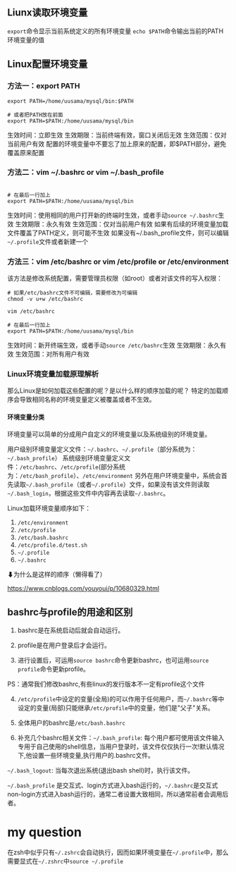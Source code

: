 ## Liunx读取环境变量

`export`命令显示当前系统定义的所有环境变量
`echo $PATH`命令输出当前的PATH环境变量的值

## Linux配置环境变量
### 方法一：export PATH
```
export PATH=/home/uusama/mysql/bin:$PATH

# 或者把PATH放在前面
export PATH=$PATH:/home/uusama/mysql/bin
```
生效时间：立即生效
生效期限：当前终端有效，窗口关闭后无效
生效范围：仅对当前用户有效
配置的环境变量中不要忘了加上原来的配置，即$PATH部分，避免覆盖原来配置

### 方法二：vim ~/.bashrc or vim ~/.bash_profile
```

# 在最后一行加上
export PATH=$PATH:/home/uusama/mysql/bin
```
生效时间：使用相同的用户打开新的终端时生效，或者手动`source ~/.bashrc`生效
生效期限：永久有效
生效范围：仅对当前用户有效
如果有后续的环境变量加载文件覆盖了PATH定义，则可能不生效
如果没有~/.bash_profile文件，则可以编辑`~/.profile`文件或者新建一个

### 方法三：vim /etc/bashrc or vim /etc/profile or /etc/environment
该方法是修改系统配置，需要管理员权限（如root）或者对该文件的写入权限：
```
# 如果/etc/bashrc文件不可编辑，需要修改为可编辑
chmod -v u+w /etc/bashrc

vim /etc/bashrc

# 在最后一行加上
export PATH=$PATH:/home/uusama/mysql/bin
```
生效时间：新开终端生效，或者手动`source /etc/bashrc`生效
生效期限：永久有效
生效范围：对所有用户有效

### Linux环境变量加载原理解析
那么Linux是如何加载这些配置的呢？是以什么样的顺序加载的呢？
特定的加载顺序会导致相同名称的环境变量定义被覆盖或者不生效。
#### 环境变量分类
环境变量可以简单的分成用户自定义的环境变量以及系统级别的环境变量。

用户级别环境变量定义文件：`~/.bashrc`、`~/.profile`（部分系统为：`~/.bash_profile`）
系统级别环境变量定义文件：`/etc/bashrc`、`/etc/profile`(部分系统为：`/etc/bash_profile`）、`/etc/environment`
另外在用户环境变量中，系统会首先读取`~/.bash_profile`（或者`~/.profile`）文件，如果没有该文件则读取`~/.bash_login`，根据这些文件中内容再去读取`~/.bashrc`。

Linux加载环境变量顺序如下：
1. `/etc/environment`
2. `/etc/profile`
3. `/etc/bash.bashrc`
4. `/etc/profile.d/test.sh`
5. `~/.profile`
6. `~/.bashrc`

⬇为什么是这样的顺序（懒得看了）

 https://www.cnblogs.com/youyoui/p/10680329.html

## bashrc与profile的用途和区别
1. bashrc是在系统启动后就会自动运行。

2. profile是在用户登录后才会运行。

3. 进行设置后，可运用`source bashrc`命令更新bashrc，也可运用`source profile`命令更新profile。

PS：通常我们修改bashrc,有些linux的发行版本不一定有profile这个文件

4. `/etc/profile`中设定的变量(全局)的可以作用于任何用户，而`~/.bashrc`等中设定的变量(局部)只能继承`/etc/profile`中的变量，他们是"父子"关系。

5. 全体用户的bashrc是`/etc/bash.bashrc`

6. 补充几个bashrc相关文件：`~/.bash_profile`: 每个用户都可使用该文件输入专用于自己使用的shell信息，当用户登录时，该文件仅仅执行一次!默认情况下,他设置一些环境变量,执行用户的.bashrc文件。

`~/.bash_logout`: 当每次退出系统(退出bash shell)时，执行该文件。

`~/.bash_profile` 是交互式、login方式进入bash运行的，`~/.bashrc`是交互式non-login方式进入bash运行的，通常二者设置大致相同，所以通常前者会调用后者。

# my question
在zsh中似乎只有`~/.zshrc`会自动执行，因而如果环境变量在`~/.profile`中，那么需要显式在`~/.zshrc`中`source ~/.profile`
